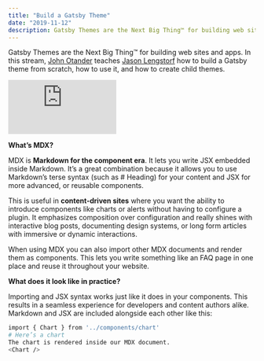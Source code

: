 ```yaml
---
title: "Build a Gatsby Theme"
date: "2019-11-12"
description: Gatsby Themes are the Next Big Thing™ for building web sites and apps. 
---
```


Gatsby Themes are the Next Big Thing™ for building web sites and apps. In this stream, [John Otander](https://twitter.com/4lpine) teaches [Jason Lengstorf](https://twitter.com/jlengstorf) how to build a Gatsby theme from scratch, how to use it, and how to create child themes. 

<iframe width="220" height="110" src="https://www.youtube.com/embed/PS2784YfPpw" frameborder="0" allowfullscreen></iframe>

<strong>What’s MDX?</strong>

MDX is <strong>Markdown for the component era</strong>. It lets you write JSX embedded inside Markdown. It’s a great combination because it allows you to use Markdown’s terse syntax (such as # Heading) for your content and JSX for more advanced, or reusable components.

This is useful in <strong>content-driven sites</strong> where you want the ability to introduce components like charts or alerts without having to configure a plugin. It emphasizes composition over configuration and really shines with interactive blog posts, documenting design systems, or long form articles with immersive or dynamic interactions.

When using MDX you can also import other MDX documents and render them as components. This lets you write something like an FAQ page in one place and reuse it throughout your website.

<strong>What does it look like in practice?</strong>

Importing and JSX syntax works just like it does in your components. This results in a seamless experience for developers and content authors alike. Markdown and JSX are included alongside each other like this:

```bash
import { Chart } from '../components/chart'
# Here’s a chart
The chart is rendered inside our MDX document.
<Chart />
```

